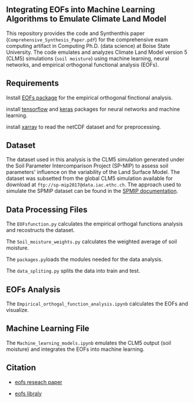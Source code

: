  Integrating EOFs into Machine Learning Algorithms to Emulate Climate Land Model
 --------------------------
 This repository provides the code and Synthenthis paper (`Comprehensive_Synthesis_Paper.pdf`) for the comprehensive exam computing artifact in Computing Ph.D. (data science) at Boise State University. The code emulates and analyzes Climate Land Model version 5 (CLM5) simulations (`soil moisture`) using machine learning, neural networks, and empirical orthogonal functional analysis (EOFs). 

 

 Requirements
 -------------
 Install [EOFs package](https://github.com/ajdawson/eofs) for the empirical orthogonal finctional analysis.
 
 install [tensorflow](https://www.tensorflow.org/) and [keras](https://keras.io/) packages for neural networks and machine learning.
 
 install [xarray](http://xarray.pydata.org) to read the netCDF dataset and for preprocessing.
 
 Dataset
 -------
 The dataset used in this analysis is the CLM5 simulation generated under the Soil Parameter Intercomparison Project (SP-MIP) to assess soil parameters' influence on the variability of the Land Surface Model. The dataset was subsetted from the global CLM5 simulation available for download at `ftp://sp-mip2017@data.iac.ethc.ch`. The approach used to simulate the SPMIP dataset can be found in the [SPMIP documentation](https://www.gewexevents.org/wp-content/uploads/GLASS2017_SP-MIP_Protocol.pdfhttps://www.gewexevents.org/wp-content/uploads/GLASS2017_SP-MIP_Protocol.pdf). 
 
 Data Processing Files
 ----------------------
 The `EOFsfunction.py` calculates the empirical orthogal functions analysis and recostructs the dataset.
 
 The `Soil_moisture_weights.py` calculates the weighted average of soil moisture.
 
 The `packages.py`loads the modules needed for the data analysis.
 
 The `data_spliting.py` splits the data into train and test.
 
EOFs Analysis
--------------
The `Empirical_orthogal_function_analysis.ipynb` calculates the EOFs and visualize.

Machine Learning File
---------------------
The `Machine_learning_models.ipynb` emulates the CLM5 output (soil moisture) and integrates the EOFs into machine learning.

Citation
---------
- [eofs reseach paper](http://doi.org/10.5334/jors.122)

- [eofs libraly](http://dx.doi.org/10.5281/zenodo.46871)

